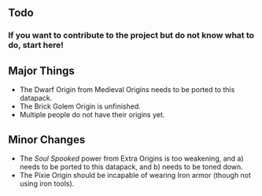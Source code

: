 ## Todo
### If you want to contribute to the project but do not know what to do, start here!

## Major Things
* The Dwarf Origin from Medieval Origins needs to be ported to this datapack.
* The Brick Golem Origin is unfinished.
* Multiple people do not have their origins yet.

## Minor Changes
* The *Soul Spooked* power from Extra Origins is too weakening, and a) needs to be ported to this datapack, and b) needs to be toned down.
* The Pixie Origin should be incapable of wearing Iron armor (though not using iron tools).
